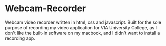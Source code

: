 # Webcam-Recorder
Webcam video recorder written in html, css and javascript. 
Built for the sole purpose of recording my video application for VIA University College, as I don't like the built-in software on my macbook, and I didn't want to install a recording app.
